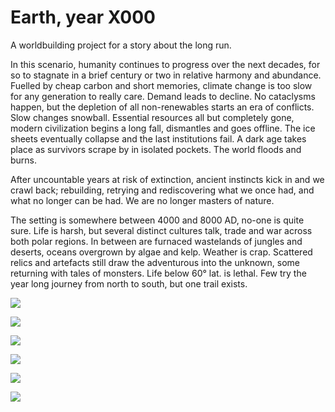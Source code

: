 Earth, year X000
================

A worldbuilding project for a story about the long run.

In this scenario, humanity continues to progress over the next decades, for so to stagnate in a brief century or two in relative harmony and abundance. Fuelled by cheap carbon and short memories, climate change is too slow for any generation to really care. Demand leads to decline. No cataclysms happen, but the depletion of all non-renewables starts an era of conflicts. Slow changes snowball. Essential resources all but completely gone, modern civilization begins a long fall, dismantles and goes offline. The ice sheets eventually collapse and the last institutions fail. A dark age takes place as survivors scrape by in isolated pockets. The world floods and burns.

After uncountable years at risk of extinction, ancient instincts kick in and we crawl back; rebuilding, retrying and rediscovering what we once had, and what no longer can be had. We are no longer masters of nature.

The setting is somewhere between 4000 and 8000 AD, no-one is quite sure. Life is harsh, but several distinct cultures talk, trade and war across both polar regions. In between are furnaced wastelands of jungles and deserts, oceans overgrown by algae and kelp. Weather is crap. Scattered relics and artefacts still draw the adventurous into the unknown, some returning with tales of monsters. Life below 60° lat. is lethal. Few try the year long journey from north to south, but one trail exists.

![](http://upload.wikimedia.org/wikipedia/commons/e/e0/AntarcticaRockSurface.jpg)

![](https://upload.wikimedia.org/wikipedia/commons/b/b7/AntarcticBedrock.jpg)

![](https://upload.wikimedia.org/wikipedia/commons/d/dc/Antarctica_Without_Ice_Sheet.png)

![](https://upload.wikimedia.org/wikipedia/commons/e/e3/AntarcticBedrock2.jpg)

![](http://e360.yale.edu/images/slideshows/antarctica_map_goddard_large.jpg)

![](http://infobeautiful3.s3.amazonaws.com/2014/04/1276_gigatons_CO2_apr2014.png)



